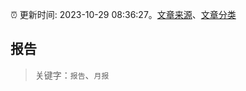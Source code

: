 :alarm_clock: 更新时间: 2023-10-29 08:36:27。[文章来源](/README.md)、[文章分类](/TAGS.md)

## 报告


> 关键字：`报告`、`月报`



